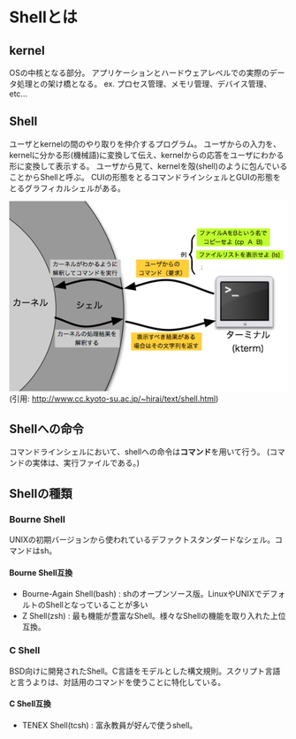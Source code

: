 # Shellとは

## kernel

OSの中核となる部分。
アプリケーションとハードウェアレベルでの実際のデータ処理との架け橋となる。
ex. プロセス管理、メモリ管理、デバイス管理、etc...

## Shell

ユーザとkernelの間のやり取りを仲介するプログラム。
ユーザからの入力を、kernelに分かる形(機械語)に変換して伝え、kernelからの応答をユーザにわかる形に変換して表示する。
ユーザから見て、kernelを殻(shell)のように包んでいることからShellと呼ぶ。
CUIの形態をとるコマンドラインシェルとGUIの形態をとるグラフィカルシェルがある。

![kernel_and_shell](./elements/section01/kernel.png)  
(引用: http://www.cc.kyoto-su.ac.jp/~hirai/text/shell.html)

## Shellへの命令

コマンドラインシェルにおいて、shellへの命令は**コマンド**を用いて行う。
(コマンドの実体は、実行ファイルである。)

## Shellの種類

### Bourne Shell

UNIXの初期バージョンから使われているデファクトスタンダードなシェル。コマンドはsh。

#### Bourne Shell互換

- Bourne-Again Shell(bash) : shのオープンソース版。LinuxやUNIXでデフォルトのShellとなっていることが多い
- Z Shell(zsh) : 最も機能が豊富なShell。様々なShellの機能を取り入れた上位互換。

### C Shell

BSD向けに開発されたShell。C言語をモデルとした構文規則。スクリプト言語と言うよりは、対話用のコマンドを使うことに特化している。

#### C Shell互換

- TENEX Shell(tcsh) : 富永教員が好んで使うshell。
